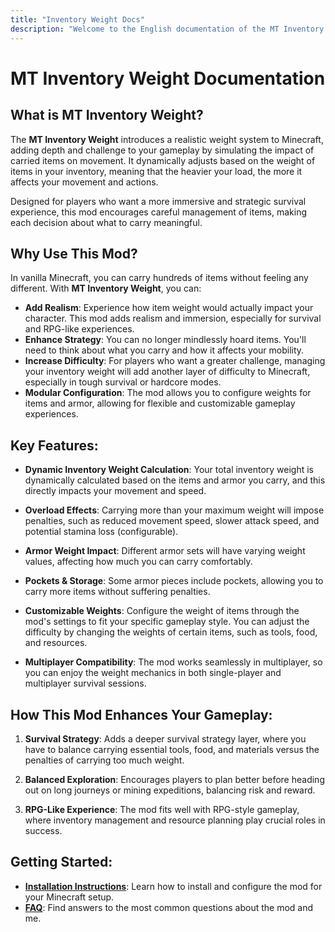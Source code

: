 ```yaml
---
title: "Inventory Weight Docs"
description: "Welcome to the English documentation of the MT Inventory Weight."
---
```


# **MT Inventory Weight Documentation**

## **What is MT Inventory Weight?**

The **MT Inventory Weight** introduces a realistic weight system to Minecraft, adding depth and challenge to your gameplay by simulating the impact of carried items on movement. It dynamically adjusts based on the weight of items in your inventory, meaning that the heavier your load, the more it affects your movement and actions.

Designed for players who want a more immersive and strategic survival experience, this mod encourages careful management of items, making each decision about what to carry meaningful.

## **Why Use This Mod?**

In vanilla Minecraft, you can carry hundreds of items without feeling any different. With **MT Inventory Weight**, you can:

- **Add Realism**: Experience how item weight would actually impact your character. This mod adds realism and immersion, especially for survival and RPG-like experiences.
- **Enhance Strategy**: You can no longer mindlessly hoard items. You'll need to think about what you carry and how it affects your mobility.
- **Increase Difficulty**: For players who want a greater challenge, managing your inventory weight will add another layer of difficulty to Minecraft, especially in tough survival or hardcore modes.
- **Modular Configuration**: The mod allows you to configure weights for items and armor, allowing for flexible and customizable gameplay experiences.

## **Key Features:**

- **Dynamic Inventory Weight Calculation**: Your total inventory weight is dynamically calculated based on the items and armor you carry, and this directly impacts your movement and speed.
  
- **Overload Effects**: Carrying more than your maximum weight will impose penalties, such as reduced movement speed, slower attack speed, and potential stamina loss (configurable).
  
- **Armor Weight Impact**: Different armor sets will have varying weight values, affecting how much you can carry comfortably.
  
- **Pockets & Storage**: Some armor pieces include pockets, allowing you to carry more items without suffering penalties.

- **Customizable Weights**: Configure the weight of items through the mod's settings to fit your specific gameplay style. You can adjust the difficulty by changing the weights of certain items, such as tools, food, and resources.

- **Multiplayer Compatibility**: The mod works seamlessly in multiplayer, so you can enjoy the weight mechanics in both single-player and multiplayer survival sessions.

## **How This Mod Enhances Your Gameplay:**

1. **Survival Strategy**: Adds a deeper survival strategy layer, where you have to balance carrying essential tools, food, and materials versus the penalties of carrying too much weight.
   
2. **Balanced Exploration**: Encourages players to plan better before heading out on long journeys or mining expeditions, balancing risk and reward.

3. **RPG-Like Experience**: The mod fits well with RPG-style gameplay, where inventory management and resource planning play crucial roles in success.

## **Getting Started:**

- **[Installation Instructions](#)**: Learn how to install and configure the mod for your Minecraft setup.
- **[FAQ](/faq)**: Find answers to the most common questions about the mod and me.

